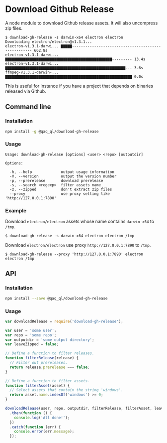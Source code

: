 # Download Github Release

A node module to download Github release assets. It will also uncompress zip files.

```
$ download-gh-release -s darwin-x64 electron electron
Downloading electron/electron@v1.3.1...
electron-v1.3.1-darwi... ▇▇▇▇▇---------------------------------------------------- 662.8s
electron-v1.3.1-darwi... ▇▇▇▇▇▇▇▇▇▇▇▇▇▇▇▇▇▇▇▇▇▇▇▇▇▇▇▇▇▇▇▇▇▇▇▇▇▇▇▇▇▇▇▇▇▇▇▇--------- 13.4s
electron-v1.3.1-darwi... ▇▇▇▇▇▇▇▇▇▇▇▇▇▇▇▇▇▇▇▇▇▇▇▇▇▇▇▇▇▇▇▇▇▇▇▇▇▇▇▇▇▇▇▇▇▇▇▇▇▇▇▇▇▇--- 3.6s
ffmpeg-v1.3.1-darwin-... ▇▇▇▇▇▇▇▇▇▇▇▇▇▇▇▇▇▇▇▇▇▇▇▇▇▇▇▇▇▇▇▇▇▇▇▇▇▇▇▇▇▇▇▇▇▇▇▇▇▇▇▇▇▇▇▇▇ 0.0s
```

This is useful for instance if you have a project that depends on binaries released via Github.

## Command line

### Installation

```bash
npm install -g @qaq_ql/download-gh-release
```

### Usage

```
Usage: download-gh-release [options] <user> <repo> [outputdir]

Options:

  -h, --help             output usage information
  -V, --version          output the version number
  -p, --prerelease       download prerelease
  -s, --search <regexp>  filter assets name
  -z, --zipped           don't extract zip files
  --proxy                use proxy setting like 'http://127.0.0.1:7890'
```

### Example

Download `electron/electron` assets whose name contains `darwin-x64` to `/tmp`.

```
$ download-gh-release -s darwin-x64 electron electron /tmp
```


Download `electron/electron` use proxy `http://127.0.0.1:7890` to `/tmp`.

```
$ download-gh-release --proxy 'http://127.0.0.1:7890' electron electron /tmp
```
## API

### Installation

```bash
npm install --save @qaq_ql/download-gh-release
```

### Usage

```javascript
var downloadRelease = require('download-gh-release');

var user = 'some user';
var repo = 'some repo';
var outputdir = 'some output directory';
var leaveZipped = false;

// Define a function to filter releases.
function filterRelease(release) {
  // Filter out prereleases.
  return release.prerelease === false;
}

// Define a function to filter assets.
function filterAsset(asset) {
  // Select assets that contain the string 'windows'.
  return asset.name.indexOf('windows') >= 0;
}

downloadRelease(user, repo, outputdir, filterRelease, filterAsset, leaveZipped)
  .then(function () {
    console.log('All done!');
  })
  .catch(function (err) {
    console.error(err.message);
  });
```
